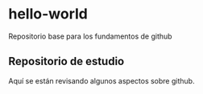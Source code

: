# hello-world
Repositorio base para los fundamentos de github
## Repositorio de estudio
Aquí se están revisando algunos aspectos sobre github.

